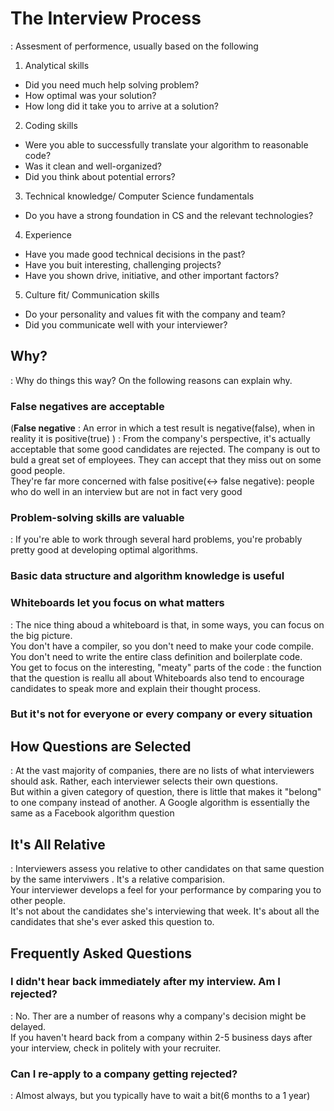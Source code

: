 # The Interview Process
: Assesment of performence, usually based on the following
1. Analytical skills
- Did you need much help solving problem?
- How optimal was your solution?
- How long did it take you to arrive at a solution?

2. Coding skills
- Were you able to successfully translate your algorithm to reasonable code?
- Was it clean and well-organized?
- Did you think about potential errors?

3. Technical knowledge/ Computer Science fundamentals
- Do you have a strong foundation in CS and the relevant technologies?

4. Experience
- Have you made good technical decisions in the past?
- Have you buit interesting, challenging projects?
- Have you shown drive, initiative, and other important factors?

5. Culture fit/ Communication skills
- Do your personality and values fit with the company and team?
- Did you communicate well with your interviewer?




## Why?
: Why do things this way? On the following reasons can explain why.


### False negatives are acceptable
(**False negative** : An error in which a test result is negative(false), when in reality it is positive(true) )
: From the company's perspective, it's actually acceptable that some good candidates are rejected. The company is out to buld a great set of employees. They can accept that they miss out on some good people.  
They're far more concerned with false positive(<-> false negative): people who do well in an interview but are not in fact very good

### Problem-solving skills are valuable
: If you're able to work through several hard problems, you're probably pretty good at developing optimal algorithms. 

### Basic data structure and algorithm knowledge is useful

### Whiteboards let you focus on what matters
: The nice thing aboud a whiteboard is that, in some ways, you can focus on the big picture.  
You don't have a compiler, so you don't need to make your code compile.  
You don't need to write the entire class definition and boilerplate code.  
You get to focus on the interesting, "meaty" parts of the code : the function that the question is reallu all about
Whiteboards also tend to encourage candidates to speak more and explain their thought process. 

### But it's not for everyone or every company or every situation

## How Questions are Selected
: At the vast majority of companies, there are no lists of what interviewers should ask. Rather, each interviewer selects their own questions.  
But within a given category of question, there is little that makes it "belong" to one company instead of another. A Google algorithm is essentially the same as a Facebook algorithm question


## It's All Relative
: Interviewers assess you relative to other candidates on that same question by the same interviwers . It's a relative comparision.  
Your interviewer develops a feel for your performance by comparing you to other people.   
It's not about the candidates she's interviewing that week. It's about all the candidates that she's ever asked this question to.

## Frequently Asked Questions
### I didn't hear back immediately after my interview. Am I rejected?
: No. Ther are a number of reasons why a company's decision might be delayed.   
If you haven't heard back from a company within 2-5 business days after your interview, check in politely with your recruiter.

### Can I re-apply to a company getting rejected?
: Almost always, but you typically have to wait a bit(6 months to a 1 year)

